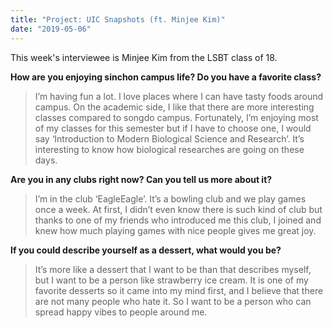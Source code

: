 ```yaml
---
title: "Project: UIC Snapshots (ft. Minjee Kim)"
date: "2019-05-06"
---
```


This week's interviewee is Minjee Kim from the LSBT class of 18.

**How are you enjoying sinchon campus life? Do you have a favorite class?**

> I’m having fun a lot. I love places where I can have tasty foods around campus. On the academic side, I like that there are more interesting classes compared to songdo campus. Fortunately, I’m enjoying most of my classes for this semester but if I have to choose one, I would say ‘Introduction to Modern Biological Science and Research’. It’s interesting to know how biological researches are going on these days.  

**Are you in any clubs right now? Can you tell us more about it?**

> I’m in the club ‘EagleEagle’. It’s a bowling club and we play games once a week. At first, I didn’t even know there is such kind of club but thanks to one of my friends who introduced me this club, I joined and knew how much playing games with nice people gives me great joy.  

**If you could describe yourself as a dessert, what would you be?**

> It’s more like a dessert that I want to be than that describes myself, but I want to be a person like strawberry ice cream. It is one of my favorite desserts so it came into my mind first, and I believe that there are not many people who hate it. So I want to be a person who can spread happy vibes to people around me.
